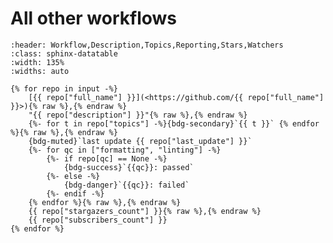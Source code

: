 # All other workflows

<!-- NOTE: the raw strings for commas are required to ensure correct line breaks-->

```{csv-table} All other workflows deviating from 'standardized usage'
:header: Workflow,Description,Topics,Reporting,Stars,Watchers
:class: sphinx-datatable
:width: 135%
:widths: auto

{% for repo in input -%}
    [{{ repo["full_name"] }}](<https://github.com/{{ repo["full_name"] }}>){% raw %},{% endraw %}
    "{{ repo["description"] }}"{% raw %},{% endraw %}
    {%- for t in repo["topics"] -%}{bdg-secondary}`{{ t }}` {% endfor %}{% raw %},{% endraw %}
    {bdg-muted}`last update {{ repo["last_update"] }}`
    {%- for qc in ["formatting", "linting"] -%}
        {%- if repo[qc] == None -%}
            {bdg-success}`{{qc}}: passed`
        {%- else -%}
            {bdg-danger}`{{qc}}: failed`
        {%- endif -%}
    {% endfor %}{% raw %},{% endraw %}
    {{ repo["stargazers_count"] }}{% raw %},{% endraw %}
    {{ repo["subscribers_count"] }}
{% endfor %}
```
